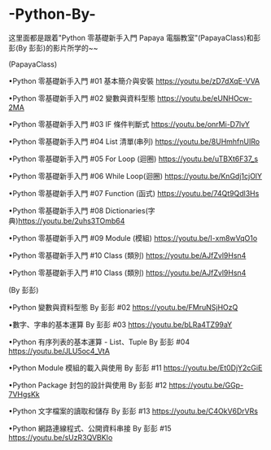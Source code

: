 # -Python-By-
这里面都是跟着"Python 零基礎新手入門 Papaya 電腦教室"(PapayaClass)和彭彭(By 彭彭)的影片所学的~~

(PapayaClass)

•Python 零基礎新手入門 #01 基本簡介與安裝    https://youtu.be/zD7dXqE-VVA

•Python 零基礎新手入門 #02 變數與資料型態    https://youtu.be/eUNHOcw-2MA

•Python 零基礎新手入門 #03 IF 條件判斷式     https://youtu.be/onrMi-D7lvY

•Python 零基礎新手入門 #04 List 清單(串列)   https://youtu.be/8UHmhfnUIRo

•Python 零基礎新手入門 #05 For Loop (迴圈)   https://youtu.be/uTBXt6F37_s

•Python 零基礎新手入門 #06 While Loop(迴圈)  https://youtu.be/KnGdj1cjOlY

•Python 零基礎新手入門 #07 Function (函式)   https://youtu.be/74Qt9Qdl3Hs

•Python 零基礎新手入門 #08 Dictionaries(字典)https://youtu.be/2uhs3TOmb64

•Python 零基礎新手入門 #09 Module (模組)     https://youtu.be/I-xm8wVqO1o

•Python 零基礎新手入門 #10 Class (類別)      https://youtu.be/AJfZvl9Hsn4

•Python 零基礎新手入門 #10 Class (類別)      https://youtu.be/AJfZvl9Hsn4

(By 彭彭)
 
•Python 變數與資料型態 By 彭彭                   #02  https://youtu.be/FMruNSjHOzQ

•數字、字串的基本運算 By 彭彭                     #03  https://youtu.be/bLRa4TZ99aY

•Python 有序列表的基本運算 - List、Tuple By 彭彭  #04  https://youtu.be/JLU5oc4_VtA

•Python Module 模組的載入與使用 By 彭彭          #11  https://youtu.be/Et0DjY2cGiE

•Python Package 封包的設計與使用 By 彭彭         #12  https://youtu.be/GGp-7VHgsKk

•Python 文字檔案的讀取和儲存 By 彭彭             #13  https://youtu.be/C4OkV6DrVRs

•Python 網路連線程式、公開資料串接 By 彭彭       #15  https://youtu.be/sUzR3QVBKIo
